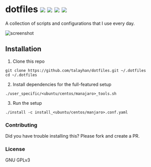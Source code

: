 # dotfiles [![](https://github.com/talayhan/dotfiles/actions/workflows/main.yml/badge.svg)](https://github.com/talayhan/dotfiles/actions) ![](https://img.shields.io/github/license/talayhan/dotfiles) ![](https://img.shields.io/github/stars/talayhan/dotfiles) ![](https://img.shields.io/github/issues/talayhan/dotfiles)

A collection of scripts and configurations that I use every day.

![screenshot](pics/nvim-tmux-ss.png)

Installation
-------

1. Clone this repo
```
git clone https://github.com/talayhan/dotfiles.git ~/.dotfiles
cd ~/.dotfiles
```

2. Install dependencies for the full-featured setup
```
./user_specific/<ubuntu/centos/manajaro>_tools.sh
```

3. Run the setup
```
./install -c install_<ubuntu/centos/manjaro>.conf.yaml
```

### Contributing
Did you have trouble installing this? Please fork and create a PR.

### License
GNU GPLv3
